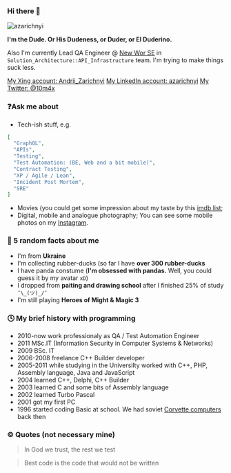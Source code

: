 ### Hi there 👋

![azarichnyi](IMG_1689%203.JPG)

__I'm the Dude. Or His Dudeness, or Duder, or El Duderino.__

Also I'm currently Lead QA Engineer @ [New Wor SE](https://www.new-work.se/en/) in `Solution_Architecture::API_Infrastructure` team.
I'm trying to make things suck less. 

[My Xing account: Andrii_Zarichnyi](https://xing.com/profile/Andrii_Zarichnyi)
[My LinkedIn account: azarichnyi](https://www.linkedin.com/in/azarichnyi/)
[My Twitter: @10m4x](https://twitter.com/10m4x)

### ❓Ask me about

- Tech-ish stuff, e.g.
```json
[ 
  "GraphQL", 
  "APIs",
  "Testing",
  "Test Automation: (BE, Web and a bit mobile)",
  "Contract Testing",
  "XP / Agile / Lean",
  "Incident Post Mortem",
  "SRE"
]
```
- Movies (you could get some impression about my taste by this [imdb list](https://www.imdb.com/list/ls559130705/);
- Digital, mobile and analogue photography; You can see some mobile photos on my [Instagram](https://www.instagram.com/smileofcat/).

### 💬 5 random facts about me
- I'm from __Ukraine__
- I'm collecting rubber-ducks (so far I have __over 300 rubber-ducks__
- I have panda constume (__I'm obsessed with pandas.__ Well, you could guess it by my avatar `xD`)
- I dropped from __paiting and drawing school__ after I finished 25% of study `¯\_(ツ)_/¯`
- I'm still playing __Heroes of Might & Magic 3__

### 🕓 My brief history with programming
- 2010-now work professionaly as QA / Test Automation Engineer 
- 2011 MSc.IT (Information Security in Computer Systems & Networks)
- 2009 BSc. IT
- 2006-2008 freelance C++ Builder developer
- 2005-2011 while studying in the Universilty worked with C++, PHP, Assembly language, Java and JavaScript
- 2004 learned C++, Delphi, C++ Builder
- 2003 learned C and some bits of Assembly language
- 2002 learned Turbo Pascal
- 2001 got my first PC 
- 1996 started coding Basic at school. We had soviet [Corvette computers](https://en.wikipedia.org/wiki/Corvette_(computer)) back then 


### ©️ Quotes (not necessary mine) 
> In God we trust, the rest we test

> Best code is the code that would not be written

<!--
**andrii-zarichnyi/andrii-zarichnyi** is a ✨ _special_ ✨ repository because its `README.md` (this file) appears on your GitHub profile.

Here are some ideas to get you started:

- 🔭 I’m currently working on ...
- 🌱 I’m currently learning ...
- 👯 I’m looking to collaborate on ...
- 🤔 I’m looking for help with ...
- 💬 Ask me about ...
- 📫 How to reach me: ...
- 😄 Pronouns: ...
- ⚡ Fun fact: ...
-->
